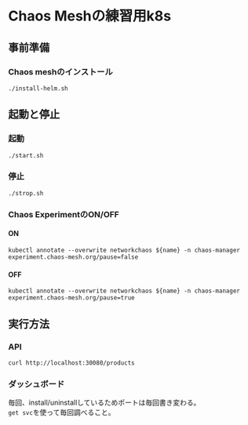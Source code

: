 # Chaos Meshの練習用k8s

## 事前準備
### Chaos meshのインストール
```
./install-helm.sh 
```

## 起動と停止
### 起動
```
./start.sh
```
### 停止
```
./strop.sh
```

### Chaos ExperimentのON/OFF
#### ON
```
kubectl annotate --overwrite networkchaos ${name} -n chaos-manager experiment.chaos-mesh.org/pause=false
```

#### OFF
```
kubectl annotate --overwrite networkchaos ${name} -n chaos-manager experiment.chaos-mesh.org/pause=true
```


## 実行方法
### API
```
curl http://localhost:30080/products
```

### ダッシュボード
毎回、install/uninstallしているためポートは毎回書き変わる。  
`get svc`を使って毎回調べること。

